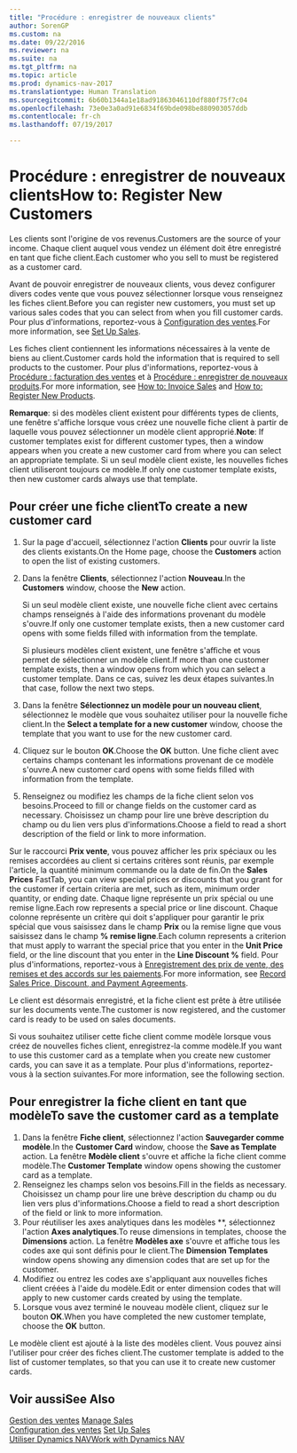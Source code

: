 ```yaml
---
title: "Procédure : enregistrer de nouveaux clients"
author: SorenGP
ms.custom: na
ms.date: 09/22/2016
ms.reviewer: na
ms.suite: na
ms.tgt_pltfrm: na
ms.topic: article
ms.prod: dynamics-nav-2017
ms.translationtype: Human Translation
ms.sourcegitcommit: 6b60b1344a1e18ad91863046110df880f75f7c04
ms.openlocfilehash: 73e0e3a0ad91e6834f69bde098be880903057ddb
ms.contentlocale: fr-ch
ms.lasthandoff: 07/19/2017

---
```


# <a name="how-to-register-new-customers"></a><span data-ttu-id="b4052-102">Procédure : enregistrer de nouveaux clients</span><span class="sxs-lookup"><span data-stu-id="b4052-102">How to: Register New Customers</span></span>
<span data-ttu-id="b4052-103">Les clients sont l'origine de vos revenus.</span><span class="sxs-lookup"><span data-stu-id="b4052-103">Customers are the source of your income.</span></span> <span data-ttu-id="b4052-104">Chaque client auquel vous vendez un élément doit être enregistré en tant que fiche client.</span><span class="sxs-lookup"><span data-stu-id="b4052-104">Each customer who you sell to must be registered as a customer card.</span></span>

<span data-ttu-id="b4052-105">Avant de pouvoir enregistrer de nouveaux clients, vous devez configurer divers codes vente que vous pouvez sélectionner lorsque vous renseignez les fiches client.</span><span class="sxs-lookup"><span data-stu-id="b4052-105">Before you can register new customers, you must set up various sales codes that you can select from when you fill customer cards.</span></span> <span data-ttu-id="b4052-106">Pour plus d'informations, reportez-vous à [Configuration des ventes](sales-setup-sales.md).</span><span class="sxs-lookup"><span data-stu-id="b4052-106">For more information, see [Set Up Sales](sales-setup-sales.md).</span></span>

<span data-ttu-id="b4052-107">Les fiches client contiennent les informations nécessaires à la vente de biens au client.</span><span class="sxs-lookup"><span data-stu-id="b4052-107">Customer cards hold the information that is required to sell products to the customer.</span></span> <span data-ttu-id="b4052-108">Pour plus d'informations, reportez-vous à [Procédure : facturation des ventes](sales-how-invoice-sales.md) et à [Procédure : enregistrer de nouveaux produits](inventory-how-register-new-products.md).</span><span class="sxs-lookup"><span data-stu-id="b4052-108">For more information, see [How to: Invoice Sales](sales-how-invoice-sales.md) and [How to: Register New Products](inventory-how-register-new-products.md).</span></span>

<span data-ttu-id="b4052-109">**Remarque**: si des modèles client existent pour différents types de clients, une fenêtre s'affiche lorsque vous créez une nouvelle fiche client à partir de laquelle vous pouvez sélectionner un modèle client approprié.</span><span class="sxs-lookup"><span data-stu-id="b4052-109">**Note**: If customer templates exist for different customer types, then a window appears when you create a new customer card from where you can select an appropriate template.</span></span> <span data-ttu-id="b4052-110">Si un seul modèle client existe, les nouvelles fiches client utiliseront toujours ce modèle.</span><span class="sxs-lookup"><span data-stu-id="b4052-110">If only one customer template exists, then new customer cards always use that template.</span></span>

## <a name="to-create-a-new-customer-card"></a><span data-ttu-id="b4052-111">Pour créer une fiche client</span><span class="sxs-lookup"><span data-stu-id="b4052-111">To create a new customer card</span></span>
1. <span data-ttu-id="b4052-112">Sur la page d'accueil, sélectionnez l'action **Clients** pour ouvrir la liste des clients existants.</span><span class="sxs-lookup"><span data-stu-id="b4052-112">On the Home page, choose the **Customers** action to open the list of existing customers.</span></span>  
2. <span data-ttu-id="b4052-113">Dans la fenêtre **Clients**, sélectionnez l'action **Nouveau**.</span><span class="sxs-lookup"><span data-stu-id="b4052-113">In the **Customers** window, choose the **New** action.</span></span>

    <span data-ttu-id="b4052-114">Si un seul modèle client existe, une nouvelle fiche client avec certains champs renseignés à l'aide des informations provenant du modèle s'ouvre.</span><span class="sxs-lookup"><span data-stu-id="b4052-114">If only one customer template exists, then a new customer card opens with some fields filled with information from the template.</span></span>

    <span data-ttu-id="b4052-115">Si plusieurs modèles client existent, une fenêtre s'affiche et vous permet de sélectionner un modèle client.</span><span class="sxs-lookup"><span data-stu-id="b4052-115">If more than one customer template exists, then a window opens from which you can select a customer template.</span></span> <span data-ttu-id="b4052-116">Dans ce cas, suivez les deux étapes suivantes.</span><span class="sxs-lookup"><span data-stu-id="b4052-116">In that case, follow the next two steps.</span></span>
3. <span data-ttu-id="b4052-117">Dans la fenêtre **Sélectionnez un modèle pour un nouveau client**, sélectionnez le modèle que vous souhaitez utiliser pour la nouvelle fiche client.</span><span class="sxs-lookup"><span data-stu-id="b4052-117">In the **Select a template for a new customer** window, choose the template that you want to use for the new customer card.</span></span>
4. <span data-ttu-id="b4052-118">Cliquez sur le bouton **OK**.</span><span class="sxs-lookup"><span data-stu-id="b4052-118">Choose the **OK** button.</span></span> <span data-ttu-id="b4052-119">Une fiche client avec certains champs contenant les informations provenant de ce modèle s'ouvre.</span><span class="sxs-lookup"><span data-stu-id="b4052-119">A new customer card opens with some fields filled with information from the template.</span></span>  
5. <span data-ttu-id="b4052-120">Renseignez ou modifiez les champs de la fiche client selon vos besoins.</span><span class="sxs-lookup"><span data-stu-id="b4052-120">Proceed to fill or change fields on the customer card as necessary.</span></span> <span data-ttu-id="b4052-121">Choisissez un champ pour lire une brève description du champ ou du lien vers plus d'informations.</span><span class="sxs-lookup"><span data-stu-id="b4052-121">Choose a field to read a short description of the field or link to more information.</span></span>

<span data-ttu-id="b4052-122">Sur le raccourci **Prix vente**, vous pouvez afficher les prix spéciaux ou les remises accordées au client si certains critères sont réunis, par exemple l'article, la quantité minimum commande ou la date de fin.</span><span class="sxs-lookup"><span data-stu-id="b4052-122">On the **Sales Prices** FastTab, you can view special prices or discounts that you grant for the customer if certain criteria are met, such as item, minimum order quantity, or ending date.</span></span> <span data-ttu-id="b4052-123">Chaque ligne représente un prix spécial ou une remise ligne.</span><span class="sxs-lookup"><span data-stu-id="b4052-123">Each row represents a special price or line discount.</span></span> <span data-ttu-id="b4052-124">Chaque colonne représente un critère qui doit s'appliquer pour garantir le prix spécial que vous saisissez dans le champ **Prix** ou la remise ligne que vous saisissez dans le champ **% remise ligne**.</span><span class="sxs-lookup"><span data-stu-id="b4052-124">Each column represents a criterion that must apply to warrant the special price that you enter in the **Unit Price** field, or the line discount that you enter in the **Line Discount %** field.</span></span> <span data-ttu-id="b4052-125">Pour plus d'informations, reportez-vous à [Enregistrement des prix de vente, des remises et des accords sur les paiements](sales-how-record-sales-price-discount-payment-agreements.md).</span><span class="sxs-lookup"><span data-stu-id="b4052-125">For more information, see [Record Sales Price, Discount, and Payment Agreements](sales-how-record-sales-price-discount-payment-agreements.md).</span></span>

<span data-ttu-id="b4052-126">Le client est désormais enregistré, et la fiche client est prête à être utilisée sur les documents vente.</span><span class="sxs-lookup"><span data-stu-id="b4052-126">The customer is now registered, and the customer card is ready to be used on sales documents.</span></span>

<span data-ttu-id="b4052-127">Si vous souhaitez utiliser cette fiche client comme modèle lorsque vous créez de nouvelles fiches client, enregistrez-la comme modèle.</span><span class="sxs-lookup"><span data-stu-id="b4052-127">If you want to use this customer card as a template when you create new customer cards, you can save it as a template.</span></span> <span data-ttu-id="b4052-128">Pour plus d'informations, reportez-vous à la section suivantes.</span><span class="sxs-lookup"><span data-stu-id="b4052-128">For more information, see the following section.</span></span>

## <a name="to-save-the-customer-card-as-a-template"></a><span data-ttu-id="b4052-129">Pour enregistrer la fiche client en tant que modèle</span><span class="sxs-lookup"><span data-stu-id="b4052-129">To save the customer card as a template</span></span>
1. <span data-ttu-id="b4052-130">Dans la fenêtre **Fiche client**, sélectionnez l'action **Sauvegarder comme modèle**.</span><span class="sxs-lookup"><span data-stu-id="b4052-130">In the **Customer Card** window, choose the **Save as Template** action.</span></span> <span data-ttu-id="b4052-131">La fenêtre **Modèle client** s'ouvre et affiche la fiche client comme modèle.</span><span class="sxs-lookup"><span data-stu-id="b4052-131">The **Customer Template** window opens showing the customer card as a template.</span></span>
2. <span data-ttu-id="b4052-132">Renseignez les champs selon vos besoins.</span><span class="sxs-lookup"><span data-stu-id="b4052-132">Fill in the fields as necessary.</span></span> <span data-ttu-id="b4052-133">Choisissez un champ pour lire une brève description du champ ou du lien vers plus d'informations.</span><span class="sxs-lookup"><span data-stu-id="b4052-133">Choose a field to read a short description of the field or link to more information.</span></span>
3. <span data-ttu-id="b4052-134">Pour réutiliser les axes analytiques dans les modèles **, sélectionnez l'action **Axes analytiques**.</span><span class="sxs-lookup"><span data-stu-id="b4052-134">To reuse dimensions in templates, choose the **Dimensions** action.</span></span> <span data-ttu-id="b4052-135">La fenêtre **Modèles axe** s'ouvre et affiche tous les codes axe qui sont définis pour le client.</span><span class="sxs-lookup"><span data-stu-id="b4052-135">The **Dimension Templates** window opens showing any dimension codes that are set up for the customer.</span></span>
4. <span data-ttu-id="b4052-136">Modifiez ou entrez les codes axe s'appliquant aux nouvelles fiches client créées à l'aide du modèle.</span><span class="sxs-lookup"><span data-stu-id="b4052-136">Edit or enter dimension codes that will apply to new customer cards created by using the template.</span></span>  
5. <span data-ttu-id="b4052-137">Lorsque vous avez terminé le nouveau modèle client, cliquez sur le bouton **OK**.</span><span class="sxs-lookup"><span data-stu-id="b4052-137">When you have completed the new customer template, choose the **OK** button.</span></span>

<span data-ttu-id="b4052-138">Le modèle client est ajouté à la liste des modèles client. Vous pouvez ainsi l'utiliser pour créer des fiches client.</span><span class="sxs-lookup"><span data-stu-id="b4052-138">The customer template is added to the list of customer templates, so that you can use it to create new customer cards.</span></span>

## <a name="see-also"></a><span data-ttu-id="b4052-139">Voir aussi</span><span class="sxs-lookup"><span data-stu-id="b4052-139">See Also</span></span>  
<span data-ttu-id="b4052-140">[Gestion des ventes](sales-manage-sales.md)  </span><span class="sxs-lookup"><span data-stu-id="b4052-140">[Manage Sales](sales-manage-sales.md)  </span></span>  
<span data-ttu-id="b4052-141">[Configuration des ventes](sales-setup-sales.md)  </span><span class="sxs-lookup"><span data-stu-id="b4052-141">[Set Up Sales](sales-setup-sales.md)  </span></span>  
[<span data-ttu-id="b4052-142">Utiliser Dynamics NAV</span><span class="sxs-lookup"><span data-stu-id="b4052-142">Work with Dynamics NAV</span></span>](ui-work-product.md)

